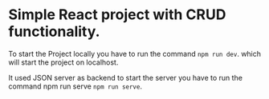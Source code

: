 # Simple React project with CRUD functionality.

To start the Project locally you have to run the command `npm run dev`. which will start the project on localhost.

It used JSON server as backend to start the server you have to run the command npm run serve `npm run serve`.
